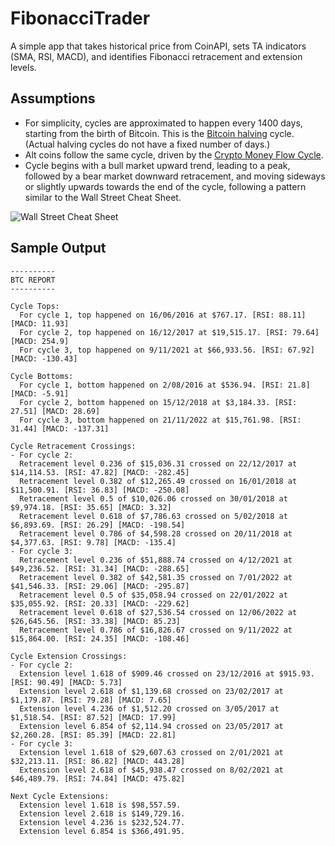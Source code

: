# FibonacciTrader

A simple app that takes historical price from CoinAPI, sets TA indicators (SMA, RSI, MACD), and identifies Fibonacci retracement and extension levels.

## Assumptions

- For simplicity, cycles are approximated to happen every 1400 days, starting from the birth of Bitcoin. This is the [Bitcoin halving](https://www.investopedia.com/bitcoin-halving-4843769) cycle. (Actual halving cycles do not have a fixed number of days.)
- Alt coins follow the same cycle, driven by the [Crypto Money Flow Cycle](https://rektcapital.substack.com/p/crypto-money-flow-cycle).
- Cycle begins with a bull market upward trend, leading to a peak, followed by a bear market downward retracement, and moving sideways or slightly upwards towards the end of the cycle, following a pattern similar to the Wall Street Cheat Sheet.

![Wall Street Cheat Sheet](https://i.pinimg.com/736x/32/c7/39/32c739ad0296dcb687a34de1df8f9f03.jpg)

## Sample Output

    ----------
    BTC REPORT
    ----------

    Cycle Tops:
      For cycle 1, top happened on 16/06/2016 at $767.17. [RSI: 88.11] [MACD: 11.93]
      For cycle 2, top happened on 16/12/2017 at $19,515.17. [RSI: 79.64] [MACD: 254.9]
      For cycle 3, top happened on 9/11/2021 at $66,933.56. [RSI: 67.92] [MACD: -130.43]

    Cycle Bottoms:
      For cycle 1, bottom happened on 2/08/2016 at $536.94. [RSI: 21.8] [MACD: -5.91]
      For cycle 2, bottom happened on 15/12/2018 at $3,184.33. [RSI: 27.51] [MACD: 28.69]
      For cycle 3, bottom happened on 21/11/2022 at $15,761.98. [RSI: 31.44] [MACD: -137.31]

    Cycle Retracement Crossings:
    - For cycle 2:
      Retracement level 0.236 of $15,036.31 crossed on 22/12/2017 at $14,114.53. [RSI: 47.82] [MACD: -282.45]
      Retracement level 0.382 of $12,265.49 crossed on 16/01/2018 at $11,500.91. [RSI: 36.83] [MACD: -250.08]
      Retracement level 0.5 of $10,026.06 crossed on 30/01/2018 at $9,974.18. [RSI: 35.65] [MACD: 3.32]
      Retracement level 0.618 of $7,786.63 crossed on 5/02/2018 at $6,893.69. [RSI: 26.29] [MACD: -198.54]
      Retracement level 0.786 of $4,598.28 crossed on 20/11/2018 at $4,377.63. [RSI: 9.78] [MACD: -135.4]
    - For cycle 3:
      Retracement level 0.236 of $51,888.74 crossed on 4/12/2021 at $49,236.52. [RSI: 31.34] [MACD: -288.65]
      Retracement level 0.382 of $42,581.35 crossed on 7/01/2022 at $41,546.33. [RSI: 29.06] [MACD: -295.87]
      Retracement level 0.5 of $35,058.94 crossed on 22/01/2022 at $35,055.92. [RSI: 20.33] [MACD: -229.62]
      Retracement level 0.618 of $27,536.54 crossed on 12/06/2022 at $26,645.56. [RSI: 33.38] [MACD: 85.23]
      Retracement level 0.786 of $16,826.67 crossed on 9/11/2022 at $15,864.00. [RSI: 24.35] [MACD: -108.46]

    Cycle Extension Crossings:
    - For cycle 2:
      Extension level 1.618 of $909.46 crossed on 23/12/2016 at $915.93. [RSI: 90.49] [MACD: 5.73]
      Extension level 2.618 of $1,139.68 crossed on 23/02/2017 at $1,179.87. [RSI: 79.28] [MACD: 7.65]
      Extension level 4.236 of $1,512.20 crossed on 3/05/2017 at $1,518.54. [RSI: 87.52] [MACD: 17.99]
      Extension level 6.854 of $2,114.94 crossed on 23/05/2017 at $2,260.28. [RSI: 85.39] [MACD: 22.81]
    - For cycle 3:
      Extension level 1.618 of $29,607.63 crossed on 2/01/2021 at $32,213.11. [RSI: 86.82] [MACD: 443.28]
      Extension level 2.618 of $45,938.47 crossed on 8/02/2021 at $46,489.79. [RSI: 74.84] [MACD: 475.82]

    Next Cycle Extensions:
      Extension level 1.618 is $98,557.59.
      Extension level 2.618 is $149,729.16.
      Extension level 4.236 is $232,524.77.
      Extension level 6.854 is $366,491.95.
